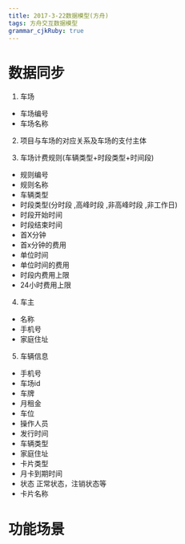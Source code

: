 ```yaml
---
title: 2017-3-22数据模型(方舟)
tags: 方舟交互数据模型
grammar_cjkRuby: true
---
```

# 数据同步
1. 车场
* 车场编号
* 车场名称
2. 项目与车场的对应关系及车场的支付主体


3. 车场计费规则(车辆类型+时段类型+时间段)
* 规则编号
* 规则名称
* 车辆类型
* 时段类型(分时段 ,高峰时段 ,非高峰时段 ,非工作日)
* 时段开始时间
* 时段结束时间
* 首X分钟
* 首x分钟的费用
* 单位时间
* 单位时间的费用
* 时段内费用上限
* 24小时费用上限
4. 车主
* 名称
* 手机号
* 家庭住址
5. 车辆信息
* 手机号
* 车场id
* 车牌
* 月租金
* 车位
* 操作人员
* 发行时间
* 车辆类型
* 家庭住址
* 卡片类型
* 月卡到期时间
* 状态  正常状态，注销状态等
* 卡片名称
# 功能场景